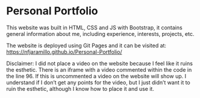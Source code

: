 # Personal Portfolio

This website was built in HTML, CSS and JS with Bootstrap, it contains general information about me, including experience, interests, projects, etc.

The website is deployed using Git Pages and it can be visited at: https://nfjaramillo.github.io/Personal-Portfolio/

Disclaimer: I did not place a video on the website because I feel like it ruins the esthetic. There is an iframe with a video commented within the code in the line 96. If this is uncommented a video on the website will show up. I understand if I don’t get any points for the video, but I just didn’t want it to ruin the esthetic, although I know how to place it and use it.


